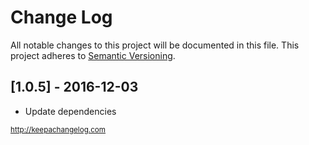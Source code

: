 # Change Log

All notable changes to this project will be documented in this file.
This project adheres to [Semantic Versioning](http://semver.org/).

## [1.0.5] - 2016-12-03
- Update dependencies

<sub>http://keepachangelog.com</sub>
